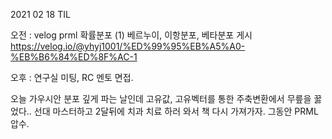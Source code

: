 2021 02 18 TIL

오전 : velog prml 확률분포 (1) 베르누이, 이항분포, 베타분포 게시  https://velog.io/@yhyj1001/%ED%99%95%EB%A5%A0-%EB%B6%84%ED%8F%AC-1

오후 : 연구실 미팅, RC 멘토 면접.

오늘 가우시안 분포 깊게 파는 날인데 고유값, 고유벡터를 통한 주축변환에서 무릎을 꿇었다.. 선대 마스터하고 2달뒤에 치과 치료 하러 와서 책 다시 가져가자. 그동안 PRML 압수.
